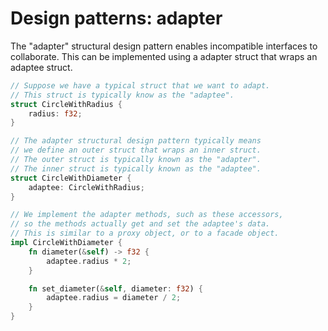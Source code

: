 # Design patterns: adapter

The "adapter" structural design pattern enables incompatible interfaces to collaborate. This can be implemented using a adapter struct that wraps an adaptee struct.

```rust
// Suppose we have a typical struct that we want to adapt.
// This struct is typically know as the "adaptee".
struct CircleWithRadius {
    radius: f32;
}

// The adapter structural design pattern typically means
// we define an outer struct that wraps an inner struct.
// The outer struct is typically known as the "adapter".
// The inner struct is typically known as the "adaptee".
struct CircleWithDiameter {
    adaptee: CircleWithRadius;
}

// We implement the adapter methods, such as these accessors,
// so the methods actually get and set the adaptee's data.
// This is similar to a proxy object, or to a facade object.
impl CircleWithDiameter {
    fn diameter(&self) -> f32 {
        adaptee.radius * 2;
    }

    fn set_diameter(&self, diameter: f32) {
        adaptee.radius = diameter / 2;
    }
}
```
